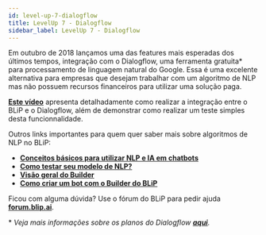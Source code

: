 ```yaml
---
id: level-up-7-dialogflow
title: LevelUp 7 - Dialogflow
sidebar_label: LevelUp 7 - Dialogflow
---
```


Em outubro de 2018 lançamos uma das features mais esperadas dos últimos tempos, integração com o Dialogflow, uma ferramenta gratuita* para processamento de linguagem natural do Google. Essa é uma excelente alternativa para empresas que desejam trabalhar com um algoritmo de NLP mas não possuem recursos financeiros para utilizar uma solução paga.

[**Este vídeo**](https://www.facebook.com/blip.messaging/videos/192517565007019/) apresenta detalhadamente como realizar a integração entre o BLiP e o Dialogflow, além de demonstrar como realizar um teste simples desta funcionnalidade.

Outros links importantes para quem quer saber mais sobre algoritmos de NLP no BLiP:

* [**Conceitos básicos para utilizar NLP e IA em chatbots**](concepts/ai/ai-conceitos-basicos-nlp-e-ai.md)
* [**Como testar seu modelo de NLP?**](practice/ai/ai-como-testar-modelo-nlp.md)
* [**Visão geral do Builder**](concepts/getting-started/gs-visao-geral-do-builder.md)
* [**Como criar um bot com o Builder do BLiP**](concepts/getting-started/gs-como-criar-um-bot-com-builder.md)

Ficou com alguma dúvida? Use o fórum do BLiP para pedir ajuda [**forum.blip.ai**](https://forum.blip.ai/).

\* *Veja mais informações sobre os planos do Dialogflow [**aqui**](https://dialogflow.com/pricing).*

